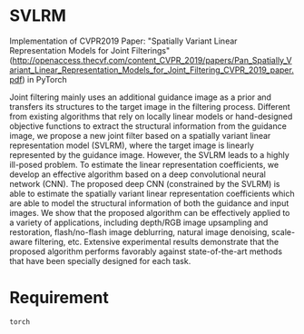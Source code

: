 # SVLRM
Implementation of CVPR2019 Paper: "Spatially Variant Linear Representation Models for Joint Filterings"(http://openaccess.thecvf.com/content_CVPR_2019/papers/Pan_Spatially_Variant_Linear_Representation_Models_for_Joint_Filtering_CVPR_2019_paper.pdf) in PyTorch

Joint filtering mainly uses an additional guidance image as a prior and transfers its structures to the target image in the filtering process. Different from existing algorithms that rely on locally linear models or hand-designed objective functions to extract the structural information from the guidance image, we propose a new joint filter based on a spatially variant linear representation model (SVLRM), where the target image is linearly represented by the guidance image. However, the SVLRM leads to a highly ill-posed problem. To estimate the linear representation coefficients, we develop an effective algorithm based on a deep convolutional neural network (CNN). The proposed deep CNN (constrained by the SVLRM) is able to estimate the spatially variant linear representation coefficients which are able to model the structural information of both the guidance and input images. We show that the proposed algorithm can be effectively applied to a variety of applications, including depth/RGB image upsampling and restoration, flash/no-flash image deblurring, natural image denoising, scale-aware filtering, etc. Extensive experimental results demonstrate that the proposed algorithm performs favorably against state-of-the-art methods that have been specially designed for each task.  

# Requirement
```
torch
```
